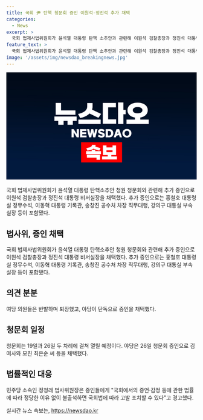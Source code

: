 ```yaml
---
title: 국회 尹 탄핵 청문회 증인 이원석·정진석 추가 채택
categories:
  - News
excerpt: >
  국회 법제사법위원회가 윤석열 대통령 탄핵 소추안과 관련해 이원석 검찰총장과 정진석 대통령 비서실장을 추가 증인으로 채택했다. 여당 의원들의 반발로 퇴장한 가운데 추가 증인으로는 검찰총장과 대통령 비서실장 등이 포함돼 있으며, 출석 요구서를 전달할 계획이다. 야당은 26일에 김 여사와 모친 최은순씨를 증인으로 채택했다. 이에 따라 19일과 26일 두 차례에 걸쳐 청문회가 열릴 예정이다.
feature_text: >
  국회 법제사법위원회가 윤석열 대통령 탄핵 소추안과 관련해 이원석 검찰총장과 정진석 대통령 비서실장을 추가 증인으로 채택했다. 여당 의원들의 반발로 퇴장한 가운데 추가 증인으로는 검찰총장과 대통령 비서실장 등이 포함돼 있으며, 출석 요구서를 전달할 계획이다. 야당은 26일에 김 여사와 모친 최은순씨를 증인으로 채택했다. 이에 따라 19일과 26일 두 차례에 걸쳐 청문회가 열릴 예정이다.
image: '/assets/img/newsdao_breakingnews.jpg'
---
```


<p><img src="/assets/img/newsdao_breakingnews.jpg" alt="ranknews 속보" /></p>

<p data-ke-size="size16">국회 법제사법위원회가 윤석열 대통령 탄핵소추안 청원 청문회와 관련해 추가 증인으로 이원석 검찰총장과 정진석 대통령 비서실장을 채택했다. 추가 증인으로는 홍철호 대통령실 정무수석, 이동혁 대통령 기록관, 송창진 공수처 차장 직무대행, 강의구 대통실 부속실장 등이 포함됐다.</p>

<h2 data-ke-size="size26">법사위, 증인 채택</h2>

<p data-ke-size="size16">국회 법제사법위원회가 윤석열 대통령 탄핵소추안 청원 청문회와 관련해 추가 증인으로 이원석 검찰총장과 정진석 대통령 비서실장을 채택했다. 추가 증인으로는 홍철호 대통령실 정무수석, 이동혁 대통령 기록관, 송창진 공수처 차장 직무대행, 강의구 대통실 부속실장 등이 포함됐다.</p>

<h2 data-ke-size="size26">의견 분분</h2>

<p data-ke-size="size16">여당 의원들은 반발하며 퇴장했고, 야당이 단독으로 증인을 채택했다.</p>

<h2 data-ke-size="size26">청문회 일정</h2>

<p data-ke-size="size16">청문회는 19일과 26일 두 차례에 걸쳐 열릴 예정이다. 야당은 26일 청문회 증인으로 김 여사와 모친 최은순 씨 등을 채택했다.</p>

<h2 data-ke-size="size26">법률적인 대응</h2>

<p data-ke-size="size16">민주당 소속인 정청래 법사위원장은 증인들에게 "국회에서의 증언·감정 등에 관한 법률에 따라 정당한 이유 없이 불출석하면 국회법에 따라 고발 조치할 수 있다"고 경고했다.</p>
실시간 뉴스 속보는, <a href="https://newsdao.kr" rel="dofollow">https://newsdao.kr</a>


